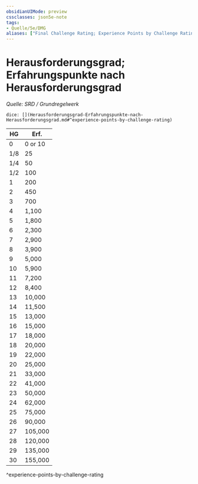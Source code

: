 ```yaml
---
obsidianUIMode: preview
cssclasses: json5e-note
tags:
- Quelle/5e/DMG
aliases: ["Final Challenge Rating; Experience Points by Challenge Rating"]
---
```

# Herausforderungsgrad; Erfahrungspunkte nach Herausforderungsgrad
*Quelle: SRD / Grundregelwerk*

`dice: [](Herausforderungsgrad-Erfahrungspunkte-nach-Herausforderungsgrad.md#^experience-points-by-challenge-rating)`

| HG  | Erf.    |
| --- | ------- |
| 0   | 0 or 10 |
| 1/8 | 25      |
| 1/4 | 50      |
| 1/2 | 100     |
| 1   | 200     |
| 2   | 450     |
| 3   | 700     |
| 4   | 1,100   |
| 5   | 1,800   |
| 6   | 2,300   |
| 7   | 2,900   |
| 8   | 3,900   |
| 9   | 5,000   |
| 10  | 5,900   |
| 11  | 7,200   |
| 12  | 8,400   |
| 13  | 10,000  |
| 14  | 11,500  |
| 15  | 13,000  |
| 16  | 15,000  |
| 17  | 18,000  |
| 18  | 20,000  |
| 19  | 22,000  |
| 20  | 25,000  |
| 21  | 33,000  |
| 22  | 41,000  |
| 23  | 50,000  |
| 24  | 62,000  |
| 25  | 75,000  |
| 26  | 90,000  |
| 27  | 105,000 |
| 28  | 120,000 |
| 29  | 135,000 |
| 30  | 155,000 |
^experience-points-by-challenge-rating